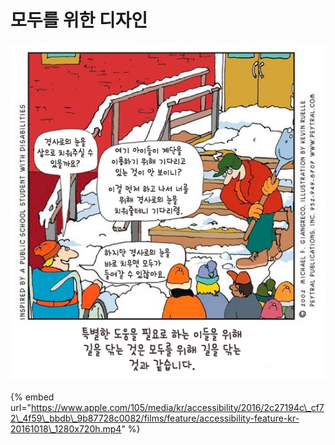 # 모두를 위한 디자인

![](.gitbook/assets/image%20%2874%29.png)

{% embed url="https://www.apple.com/105/media/kr/accessibility/2016/2c27194c\_cf72\_4f59\_bbdb\_9b87728c0082/films/feature/accessibility-feature-kr-20161018\_1280x720h.mp4" %}



